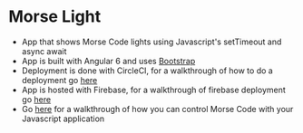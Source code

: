 # Morse Light

- App that shows Morse Code lights using Javascript's setTimeout and async await
- App is built with Angular 6 and uses [Bootstrap](https://getbootstrap.com/)
- Deployment is done with CircleCI, for a walkthrough of how to do a deployment go [here](https://rhythmandbinary.com/2018/10/19/circle-ci/)
- App is hosted with Firebase, for a walkthrough of firebase deployment go [here](https://blog.angularindepth.com/deploying-an-angular-site-to-firebase-with-circleci-ed881cb6a2fa)
- Go [here](https://rhythmandbinary.com/2019/01/19/morse-code/) for a walkthrough of how you can control Morse Code with your Javascript application